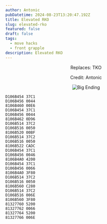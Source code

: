 ```yaml
---
author: Antonic
pubDatetime: 2024-08-23T13:20:47.192Z
title: Elevated RKO
slug: elevated-rko
featured: false
draft: false
tags:
  - move hacks
  - front grapple
description: Elevated RKO
---
```

<center>
Replaces: TKO <p>
Credit: Antonic

![Big Ending](@assets/images/gifs/elevated-rko.gif)
</center>

```text
D106B454 37C1
D106B456 0044
8106B460 00E6
D106B454 37C1
D106B456 0044
8106B462 0D96
D106B514 37C2
D106B516 0050
8106B520 00BF
D106B514 37C2
D106B516 0050
8106B522 CADC
D106B454 37C1
D106B456 0046
8106B4A0 4200
D106B454 37C1
D106B456 0066
8106B4A0 3F80
D106B514 37C2
D106B516 0050
8106B560 C280
D106B514 37C2
D106B516 006E
8106B560 3F80
81327760 5200
81327762 0066
81327764 5200
81327766 006E
```
